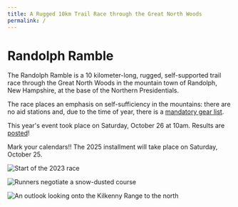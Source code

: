 ```yaml
---
title: A Rugged 10km Trail Race through the Great North Woods
permalink: /
---
```


# Randolph Ramble

The Randolph Ramble is a 10 kilometer-long, rugged, self-supported trail race through the Great North Woods in the mountain town of Randolph, New Hampshire, at the base of the Northern Presidentials.

The race places an emphasis on self-sufficiency in the mountains: there are no aid stations and, due to the time of year, there is a [mandatory gear list](/important-info/).

This year's event took place on Saturday, October 26 at 10am. Results are [posted](/results/)!

Mark your calendars!! The 2025 installment will take place on Saturday, October 25.

![Start of the 2023 race](/images/randolph-6.jpg)

![Runners negotiate a snow-dusted course](/images/randolph-2.jpg)

![An outlook looking onto the Kilkenny Range to the north](/images/randolph-1.jpg)

